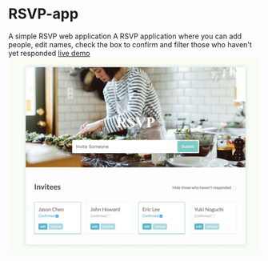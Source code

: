 # RSVP-app
A simple RSVP web application
A RSVP application where you can add people, edit names, check the box to confirm and filter those who haven't yet responded
[live demo](https://zhenghaohe.github.io/RSVP-app/)
![img](https://github.com/zhenghaohe/RSVP-app/blob/master/index.jpg)
